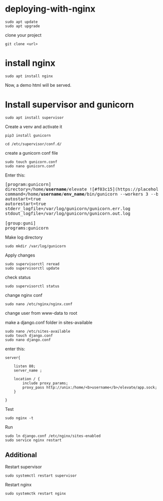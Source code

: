 # deploying-with-nginx

```
sudo apt update
sudo apt upgrade
```

clone your project

```
git clone <url>
```

# install nginx

```
sudo apt install nginx
```

Now, a demo html will be served.





# Install supervisor and gunicorn

```
sudo apt install supervisor
```

Create a venv and activate it

```
pip3 install gunicorn
```

```
cd /etc/supervisor/conf.d/
```

create a gunicorn conf file

```
sudo touch gunicorn.conf
sudo nano gunicorn.conf
```



Enter this:

<pre>
[program:gunicorn]
directory=/home/<b>username</b>/elevate ![#f03c15](https://placehold.co/15x15/f03c15/f03c15.png)
command=/home/<b>username</b>/<b>env_name</b>/bin/gunicorn --workers 3 --bind unix:/home/<b>username</b>/elevate/app.sock elevate.wsgi:application  
autostart=true
autorestart=true
stderr_logfile=/var/log/gunicorn/gunicorn.err.log
stdout_logfile=/var/log/gunicorn/gunicorn.out.log

[group:guni]
programs:gunicorn
</pre>

Make log directory

```
sudo mkdir /var/log/gunicorn
```

Apply changes

```
sudo supervisorctl reread
sudo supervisorctl update
```

check status

```
sudo supervisorctl status
```

change nginx conf

```
sudo nano /etc/nginx/nginx.conf
```

change user from www-data to root

make a django.conf folder in sites-available

```
sudo nano /etc/sites-available
sudo touch django.conf
sudo nano django.conf
```

enter this:

``` 
server{

	listen 80;
	server_name ;

	location / {
		include proxy_params;
		proxy_pass http://unix:/home/<b>username</b>/elevate/app.sock;
	}

}
```

Test

```
sudo nginx -t
```

Run

```
sudo ln django.conf /etc/nginx/sites-enabled
sudo service nginx restart
````

## Additional

Restart supervisor

```
sudo systemctl restart supervisor
```

Restart nginx

```
sudo systemctk restart nginx
```


 




